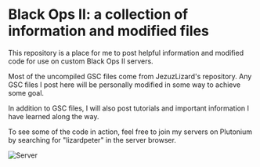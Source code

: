 # Black Ops II: a collection of information and modified files
This repository is a place for me to post helpful information and modified code for use on custom Black Ops II servers.

Most of the uncompiled GSC files come from JezuzLizard's repository. Any GSC files I post here will be personally modified in some way to achieve some goal.

In addition to GSC files, I will also post tutorials and important information I have learned along the way.

To see some of the code in action, feel free to join my servers on Plutonium by searching for "lizardpeter" in the server browser.

![Server](https://github.com/lizardpeter/black_ops_2/blob/master/images/Zombies%20Servers%20Final.png)
